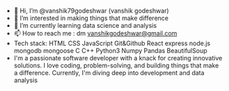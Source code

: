 - 👋 Hi, I’m @vanshik79godeshwar (vanshik godeshwar)
- 👀 I’m interested in making things that make difference
- 🌱 I’m currently learning data science and analysis
- 📫 How to reach me : dm vanshikgodeshwar@gmail.com
- Tech stack: HTML CSS JavaScript Git&Github React express node.js mongodb mongoose C C++ Python3 Numpy Pandas BeautifulSoup 
- I'm a passionate software developer with a knack for creating innovative solutions. I love coding, problem-solving, and building things that make a difference. Currently, I'm diving deep into development and data analysis
